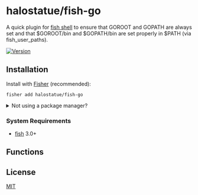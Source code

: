 # halostatue/fish-go

A quick plugin for <a href="https://fishshell.com" title="friendly
interactive shell">fish shell</a> to ensure that GOROOT and GOPATH are always
set and that $GOROOT/bin and $GOPATH/bin are set properly in $PATH (via
fish_user_paths).

[![Version](https://img.shields.io/github/tag/halostatue/fish-go.svg?label=Version)](https://github.com/halostatue/fish-go/releases)

## Installation

Install with [Fisher](https://github.com/jorgebucaran/fisher) (recommended):

```fish
fisher add halostatue/fish-go
```

<details>
<summary>Not using a package manager?</summary>

---

Copy `conf.d/*.fish` to your fish configuration directory preserving the
directory structure.
</details>

### System Requirements

- [fish](https://github.com/fish-shell/fish-shell) 3.0+

## Functions

## License

[MIT](LICENCE.md)
